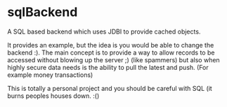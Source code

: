 # sqlBackend
A SQL based backend which uses JDBI to provide cached objects.


It provides an example, but the idea is you would be able to change the backend :). The main concept is to provide a way to allow records to be accessed without blowing up the server ;) (like spammers) but also when highly secure data needs is the ability to pull the latest and push.
(For example money transactions)

This is totally a personal project and you should be careful with SQL (it burns peoples houses down. :() 

